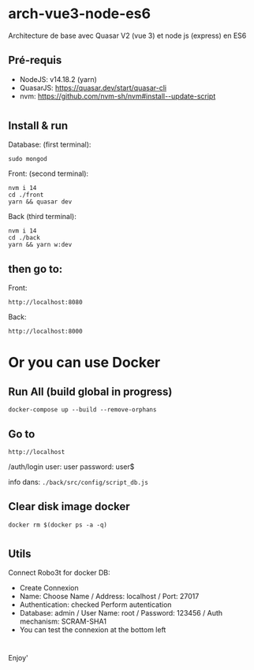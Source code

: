 # arch-vue3-node-es6
Architecture de base avec Quasar V2 (vue 3) et node js (express) en ES6

## Pré-requis
  - NodeJS: v14.18.2 (yarn)
  - QuasarJS: https://quasar.dev/start/quasar-cli
  - nvm: https://github.com/nvm-sh/nvm#install--update-script

#
## Install & run
Database: (first terminal):
```
sudo mongod
```

Front: (second terminal):
```
nvm i 14
cd ./front
yarn && quasar dev
```

Back (third terminal):
```
nvm i 14
cd ./back
yarn && yarn w:dev
```

## then go to:
Front:
```
http://localhost:8080
```
Back:
```
http://localhost:8000
```

# Or you can use Docker
## Run All (build global in progress)
```
docker-compose up --build --remove-orphans
```

## Go to
```
http://localhost
```

/auth/login
user: user
password: user$

info dans: `./back/src/config/script_db.js`

## Clear disk image docker
```
docker rm $(docker ps -a -q)
```

#
## Utils
Connect Robo3t for docker DB:
  - Create Connexion
  - Name: Choose Name / Address: localhost / Port: 27017
  - Authentication: checked Perform autentication
  - Database: admin / User Name: root / Password: 123456 / Auth mechanism: SCRAM-SHA1
  - You can test the connexion at the bottom left

#
Enjoy'
